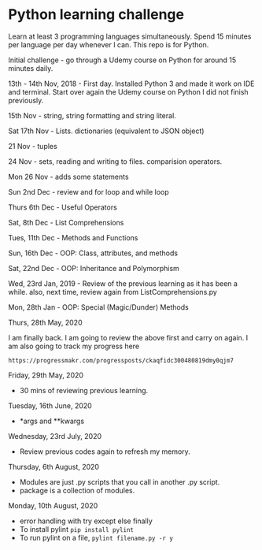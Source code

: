 # Python learning challenge

Learn at least 3 programming languages simultaneously.
Spend 15 minutes per language per day whenever I can.
This repo is for Python.

Initial challenge - go through a Udemy course on Python for around 15 minutes daily.

13th - 14th Nov, 2018 - First day. Installed Python 3 and made it work on IDE and terminal. Start over again the Udemy course on Python I did not finish previously.

15th Nov - string, string formatting and string literal.

Sat 17th Nov - Lists. dictionaries (equivalent to JSON object)

21 Nov - tuples

24 Nov - sets, reading and writing to files. comparision operators.

Mon 26 Nov - adds some statements

Sun 2nd Dec - review and for loop and while loop 

Thurs 6th Dec - Useful Operators

Sat, 8th Dec - List Comprehensions

Tues, 11th Dec - Methods and Functions

Sun, 16th Dec - OOP: Class, attributes, and methods

Sat, 22nd Dec - OOP: Inheritance and Polymorphism

Wed, 23rd Jan, 2019 - Review of the previous learning as it has been a while.
also, next time, review again from ListComprehensions.py

Mon, 28th Jan - OOP: Special (Magic/Dunder) Methods


Thurs, 28th May, 2020

I am finally back.  I am going to review the above first and carry on again.
I am also going to track my progress here 
```
https://progressmakr.com/progressposts/ckaqfidc300480819dmy0qjm7
```

Friday, 29th May, 2020
- 30 mins of reviewing previous learning.

Tuesday, 16th June, 2020
- *args and **kwargs

Wednesday, 23rd July, 2020
- Review previous codes again to refresh my memory.

Thursday, 6th August, 2020
- Modules are just .py scripts that you call in another .py script.
- package is a collection of modules.

Monday, 10th August, 2020
- error handling with try except else finally
- To install pylint ```pip install pylint```
- To run pylint on a file, ```pylint filename.py -r y```
